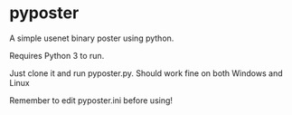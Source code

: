 pyposter
========

A simple usenet binary poster using python.

Requires Python 3 to run.

Just clone it and run pyposter.py.
Should work fine on both Windows and Linux

Remember to edit pyposter.ini before using!
